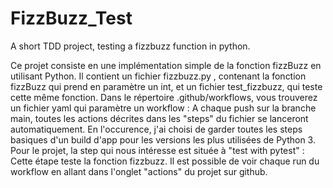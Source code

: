 # FizzBuzz_Test
A short TDD project, testing a fizzbuzz function in python.

Ce projet consiste en une implémentation simple de la fonction fizzBuzz en utilisant Python. 
Il contient un fichier fizzbuzz.py , contenant la fonction fizzBuzz qui prend en paramètre un int, et un fichier test_fizzbuzz, qui teste cette même fonction.
Dans le répertoire .github/workflows, vous trouverez un fichier yaml qui paramètre un workflow :
  A chaque push sur la branche main, toutes les actions décrites dans les "steps" du fichier se lanceront automatiquement.
  En l'occurence, j'ai choisi de garder toutes les steps basiques d'un build d'app pour les versions les plus utilisées de Python 3.
  Pour le projet, la step qui nous intéresse est située à "test with pytest" : Cette étape teste la fonction fizzbuzz.
  Il est possible de voir chaque run du workflow en allant dans l'onglet "actions" du projet sur github.


